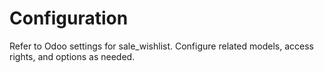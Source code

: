 # Configuration

Refer to Odoo settings for sale_wishlist. Configure related models, access rights, and options as needed.
